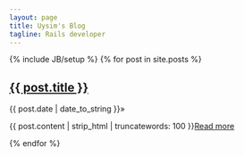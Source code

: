 ```yaml
---
layout: page
title: Uysim's Blog
tagline: Rails developer
---
```

{% include JB/setup %}
{% for post in site.posts %}
  <h2><a href="{{ BASE_PATH }}{{ post.url }}">{{ post.title }}</a></h2>
  <p>
    <span class="text-muted">{{ post.date | date_to_string }}&raquo;</span>
  </p>
  <p>{{ post.content | strip_html | truncatewords: 100 }}<a href="{{ BASE_PATH }}{{ post.url }}">Read more</a></p>
{% endfor %}

